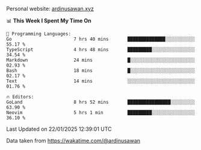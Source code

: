 Personal website: [ardinusawan.xyz](https://ardinusawan.xyz)

<!--START_SECTION:waka-->
📊 **This Week I Spent My Time On** 

```text
💬 Programming Languages: 
Go                       7 hrs 40 mins       ██████████████░░░░░░░░░░░   55.17 % 
TypeScript               4 hrs 48 mins       █████████░░░░░░░░░░░░░░░░   34.54 % 
Markdown                 24 mins             █░░░░░░░░░░░░░░░░░░░░░░░░   02.93 % 
Bash                     18 mins             █░░░░░░░░░░░░░░░░░░░░░░░░   02.17 % 
Text                     14 mins             ░░░░░░░░░░░░░░░░░░░░░░░░░   01.76 % 

🔥 Editors: 
GoLand                   8 hrs 52 mins       ████████████████░░░░░░░░░   63.90 % 
Neovim                   5 hrs 1 min         █████████░░░░░░░░░░░░░░░░   36.10 % 
```


 Last Updated on 22/01/2025 12:39:01 UTC
<!--END_SECTION:waka-->
Data taken from https://wakatime.com/@ardinusawan
